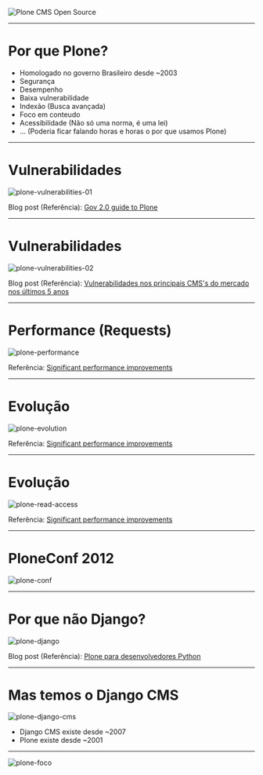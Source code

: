 ![Plone CMS Open Source](_img/plone-icon.png)

---

# Por que Plone?

- Homologado no governo Brasileiro desde ~2003
- Segurança
- Desempenho
- Baixa vulnerabilidade
- Indexão (Busca avançada)
- Foco em conteudo
- Acessibilidade (Não só uma norma, é uma lei)
- ... (Poderia ficar falando horas e horas o por que usamos Plone)


---

# Vulnerabilidades

![plone-vulnerabilities-01](_img/plone-vulnerabilities-01.jpg)

Blog post (Referência): [Gov 2.0 guide to Plone](http://govfresh.com/2011/03/gov-2-0-guide-to-plone/)

---

# Vulnerabilidades

![plone-vulnerabilities-02](_img/plone-vulnerabilities-02.png)

Blog post (Referência): [Vulnerabilidades nos principais CMS's do mercado nos últimos 5 anos](http://www.simplesconsultoria.com.br/blog/vulnerabilidades-nos-principais-cmss-do-mercado-nos-ultimos-5-anos)

---

# Performance (Requests)

![plone-performance](_img/plone-performance.png)

Referência: [Significant performance improvements](http://plone.org/products/plone/features/faster)

---

# Evolução

![plone-evolution](_img/plone-3-vs-4.png)

Referência: [Significant performance improvements](http://plone.org/products/plone/features/faster)

---

# Evolução

![plone-read-access](_img/plone-read-access.png)

Referência: [Significant performance improvements](http://plone.org/products/plone/features/faster)

---

# PloneConf 2012

![plone-conf](_img/ploneconf.jpg)

---

# Por que não Django?

![plone-django](_img/django.jpg)


Blog post (Referência): [Plone para desenvolvedores Python](http://avelino.us/2012/08/30/plone-para-desenvolvedores-python/)

---

# Mas temos o Django CMS

![plone-django-cms](_img/django-cms.jpg)

- Django CMS existe desde ~2007
- Plone existe desde ~2001

---

![plone-foco](_img/foco.jpg)
